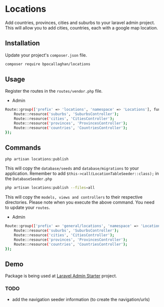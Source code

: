 # Locations
Add countries, provinces, cities and suburbs to your laravel admin project.
This will allow you to add cities, countries, each with a google map location.

## Installation
Update your project's `composer.json` file.

```bash
composer require bpocallaghan/locations
```

## Usage

Register the routes in the `routes/vendor.php` file.
- Admin
```bash
Route::group(['prefix' => 'locations', 'namespace' => 'Locations'], function () {
    Route::resource('suburbs', 'SuburbsController');
    Route::resource('cities', 'CitiesController');
    Route::resource('provinces', 'ProvincesController');
    Route::resource('countries', 'CountriesController');
});
```

## Commands
```bash
php artisan locations:publish
```
This will copy the `database/seeds` and `database/migrations` to your application.
Remember to add `$this->call(LocationTableSeeder::class);` in the `DatabaseSeeder.php`

```bash
php artisan locations:publish --files=all
```
This will copy the `models, views and controllers` to their respective directories.
Please note when you execute the above command. You need to update your `routes`.
- Admin
```bash
Route::group(['prefix' => 'general/locations', 'namespace' => 'Locations\Controllers\Admin'], function () {
    Route::resource('suburbs', 'SuburbsController');
    Route::resource('cities', 'CitiesController');
    Route::resource('provinces', 'ProvincesController');
    Route::resource('countries', 'CountriesController');
});
```

## Demo
Package is being used at [Laravel Admin Starter](https://github.com/bpocallaghan/laravel-admin-starter) project.

### TODO
- add the navigation seeder information (to create the navigation/urls)